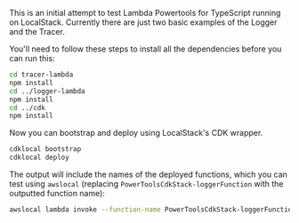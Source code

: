 This is an initial attempt to test Lambda Powertools for TypeScript running on LocalStack. Currently there are just two basic examples of the Logger and the Tracer.

You'll need to follow these steps to install all the dependencies before you can run this:

```bash
cd tracer-lambda
npm install
cd ../logger-lambda
npm install
cd ../cdk
npm install
```

Now you can bootstrap and deploy using LocalStack's CDK wrapper.

```bash
cdklocal bootstrap
cdklocal deploy
```

The output will include the names of the deployed functions, which you can test using `awslocal` (replacing `PowerToolsCdkStack-loggerFunction` with the outputted function name):

```bash
awslocal lambda invoke --function-name PowerToolsCdkStack-loggerFunction -
```